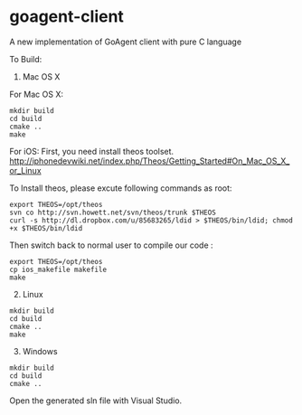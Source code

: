goagent-client
==============

A new implementation of GoAgent client with pure C language

To Build:

1. Mac OS X

For Mac OS X:
```
mkdir build
cd build
cmake ..
make
```

For iOS:
First, you need install theos toolset. http://iphonedevwiki.net/index.php/Theos/Getting_Started#On_Mac_OS_X_or_Linux

To Install theos, please excute following commands as root:
```
export THEOS=/opt/theos
svn co http://svn.howett.net/svn/theos/trunk $THEOS
curl -s http://dl.dropbox.com/u/85683265/ldid > $THEOS/bin/ldid; chmod +x $THEOS/bin/ldid
```

Then switch back to normal user to compile our code :
```
export THEOS=/opt/theos
cp ios_makefile makefile
make
```



2. Linux

```
mkdir build
cd build
cmake ..
make
```

3. Windows

```
mkdir build
cd build
cmake ..
```
Open the generated sln file with Visual Studio.
